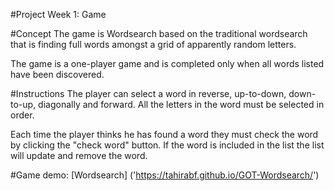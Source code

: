#Project Week 1: Game

#Concept
The game is Wordsearch based on the traditional wordsearch that is finding full words amongst a grid of apparently random letters.

The game is a one-player game and is completed only when all words listed have been discovered.

#Instructions
The player can select a word in reverse, up-to-down, down-to-up, diagonally and forward. All the letters in the word must be selected in order.

Each time the player thinks he has found a word they must check the word by clicking the "check word" button. If the word is included in the list the list will update and remove the word.


#Game demo:
[Wordsearch] ('https://tahirabf.github.io/GOT-Wordsearch/')
